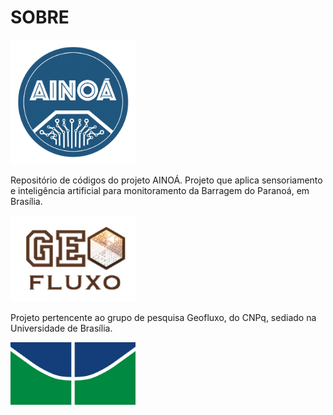 # SOBRE

<img width="200" alt="projeto ainoa" src="https://raw.githubusercontent.com/Projeto-Ainoa/about/master/ainoa-logo.png">

Repositório de códigos do projeto AINOÁ. Projeto que aplica sensoriamento e inteligência artificial para monitoramento da Barragem do Paranoá, em Brasília. 

<img width="200" alt="geofluxo" src="https://raw.githubusercontent.com/Projeto-Ainoa/about/master/geofluxo.jpg">

Projeto pertencente ao grupo de pesquisa Geofluxo, do CNPq, sediado na Universidade de Brasília.

<img width="200" alt="geofluxo" src="https://raw.githubusercontent.com/Projeto-Ainoa/about/master/unb.png">
